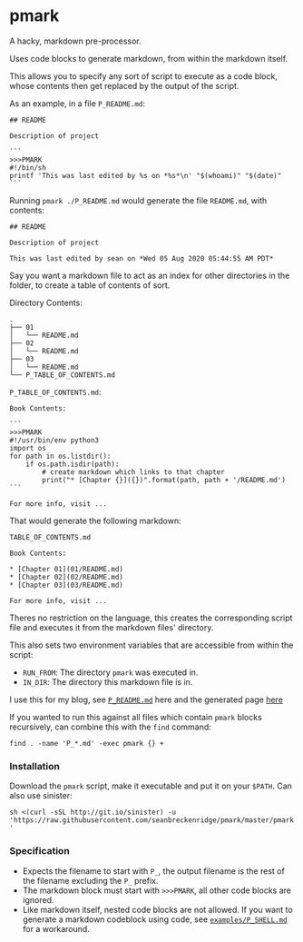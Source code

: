 # pmark

A hacky, markdown pre-processor.

Uses code blocks to generate markdown, from within the markdown itself.

This allows you to specify any sort of script to execute as a code block, whose contents then get replaced by the output of the script.

As an example, in a file `P_README.md`:


    ## README

    Description of project

    ```
    >>>PMARK
    #!/bin/sh
    printf 'This was last edited by %s on *%s*\n' "$(whoami)" "$(date)"
    ```

Running `pmark ./P_README.md` would generate the file `README.md`, with contents:

    ## README

    Description of project

    This was last edited by sean on *Wed 05 Aug 2020 05:44:55 AM PDT*


Say you want a markdown file to act as an index for other directories in the folder, to create a table of contents of sort.

Directory Contents:

```
.
├── 01
│   └── README.md
├── 02
│   └── README.md
├── 03
│   └── README.md
└── P_TABLE_OF_CONTENTS.md
```

`P_TABLE_OF_CONTENTS.md`:

    Book Contents:

    ```
    >>>PMARK
    #!/usr/bin/env python3
    import os
    for path in os.listdir():
        if os.path.isdir(path):
            # create markdown which links to that chapter
            print("* [Chapter {}]({})".format(path, path + '/README.md')
    ```

    For more info, visit ...

That would generate the following markdown:

`TABLE_OF_CONTENTS.md`

    Book Contents:

    * [Chapter 01](01/README.md)
    * [Chapter 02](02/README.md)
    * [Chapter 03](03/README.md)

    For more info, visit ...

Theres no restriction on the language, this creates the corresponding script file and executes it from the markdown files' directory.

This also sets two environment variables that are accessible from within the script:

* `RUN_FROM`: The directory `pmark` was executed in.
* `IN_DIR`: The directory this markdown file is in.

I use this for my blog, see [`P_README.md`](https://raw.githubusercontent.com/seanbreckenridge/exobrain/master/sitemap/P_README.md) here and the generated page [here](https://exobrain.sean.fish/sitemap/)

If you wanted to run this against all files which contain `pmark` blocks recursively, can combine this with the `find` command:

`find . -name 'P_*.md' -exec pmark {} +`

### Installation

Download the `pmark` script, make it executable and put it on your `$PATH`. Can also use sinister:

`sh <(curl -sSL http://git.io/sinister) -u 'https://raw.githubusercontent.com/seanbreckenridge/pmark/master/pmark'`

### Specification

* Expects the filename to start with `P_`, the output filename is the rest of the filename excluding the `P_` prefix.
* The markdown block must start with `>>>PMARK`, all other code blocks are ignored.
* Like markdown itself, nested code blocks are not allowed. If you want to generate a markdown codeblock using code, see [`examples/P_SHELL.md`](examples/P_SHELL.md) for a workaround.
